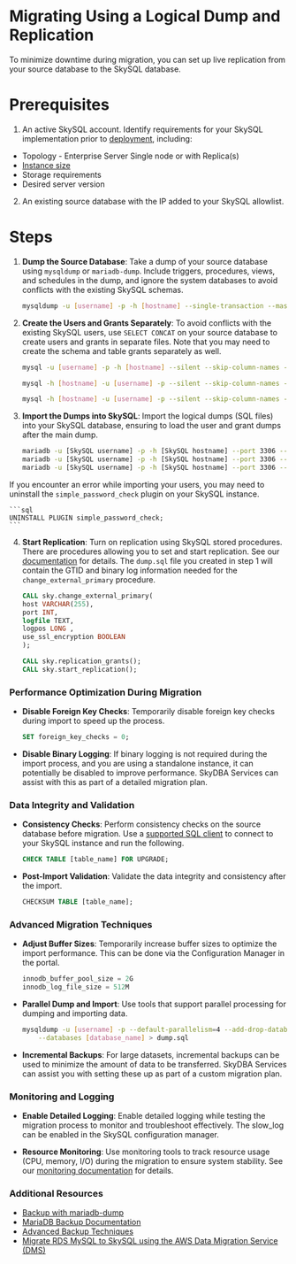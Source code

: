 # Migrating Using a Logical Dump and Replication

To minimize downtime during migration, you can set up live replication from your source database to the SkySQL database.

# Prerequisites

1. An active SkySQL account. Identify requirements for your SkySQL implementation prior to [deployment](<../Portal features/Launch page.md>), including:
- Topology - Enterprise Server Single node or with Replica(s)
- [Instance size](<../Reference Guide/Instance Size Choices.md>)
- Storage requirements
- Desired server version
2. An existing source database with the IP added to your SkySQL allowlist.

# Steps

1. **Dump the Source Database**: Take a dump of your source database using `mysqldump` or `mariadb-dump`. Include triggers, procedures, views, and schedules in the dump, and ignore the system databases to avoid conflicts with the existing SkySQL schemas.

    ```bash
    mysqldump -u [username] -p -h [hostname] --single-transaction --master-data=2 --routines --triggers --all-databases --ignore-database=mysql --ignore-database=information_schema --ignore-database=performance_schema --ignore-database=sys > dump.sql
    ```

2. **Create the Users and Grants Separately**: To avoid conflicts with the existing SkySQL users, use `SELECT CONCAT` on your source database to create users and grants in separate files. Note that you may need to create the schema and table grants separately as well.

    ```bash
    mysql -u [username] -p -h [hostname] --silent --skip-column-names -e "SELECT CONCAT('CREATE USER \'', user, '\'@\'', host, '\' IDENTIFIED BY PASSWORD \'', authentication_string, '\';') FROM mysql.user;" > users.sql

    mysql -h [hostname] -u [username] -p --silent --skip-column-names -e "SELECT CONCAT('GRANT ', privilege_type, ' ON ', table_schema, '.* TO \'', grantee, '\';') FROM information_schema.schema_privileges;" > grants.sql

    mysql -h [hostname] -u [username] -p --silent --skip-column-names -e "SELECT CONCAT('GRANT ', privilege_type, ' ON ', table_schema, '.', table_name, ' TO \'', grantee, '\';') FROM information_schema.table_privileges;" >> grants.sql
    ```

3. **Import the Dumps into SkySQL**: Import the logical dumps (SQL files) into your SkySQL database, ensuring to load the user and grant dumps after the main dump.

    ```bash
    mariadb -u [SkySQL username] -p -h [SkySQL hostname] --port 3306 --ssl-verify-server-cert < dump.sql
    mariadb -u [SkySQL username] -p -h [SkySQL hostname] --port 3306 --ssl-verify-server-cert < users.sql
    mariadb -u [SkySQL username] -p -h [SkySQL hostname] --port 3306 --ssl-verify-server-cert < grants.sql
    ```

If you encounter an error while importing your users, you may need to uninstall the `simple_password_check` plugin on your SkySQL instance.

    ```sql
    UNINSTALL PLUGIN simple_password_check;
    ```

4. **Start Replication**: Turn on replication using SkySQL stored procedures. There are procedures allowing you to set and start replication. See our [documentation](<../Reference Guide/Sky Stored Procedures.md>) for details. The `dump.sql` file you created in step 1 will contain the GTID and binary log information needed for the `change_external_primary` procedure.

    ```sql
    CALL sky.change_external_primary(
   host VARCHAR(255),
   port INT,
   logfile TEXT,
   logpos LONG ,
   use_ssl_encryption BOOLEAN
    );
    
    CALL sky.replication_grants();
    CALL sky.start_replication();
    ```

### Performance Optimization During Migration

- **Disable Foreign Key Checks**: Temporarily disable foreign key checks during import to speed up the process.

    ```sql
    SET foreign_key_checks = 0;
    ```

- **Disable Binary Logging**: If binary logging is not required during the import process, and you are using a standalone instance, it can potentially be disabled to improve performance. SkyDBA Services can assist with this as part of a detailed migration plan.

### Data Integrity and Validation

- **Consistency Checks**: Perform consistency checks on the source database before migration. Use a [supported SQL client](<../../Connecting to Sky DBs/>) to connect to your SkySQL instance and run the following.

    ```sql
    CHECK TABLE [table_name] FOR UPGRADE;
    ```

- **Post-Import Validation**: Validate the data integrity and consistency after the import.

    ```sql
    CHECKSUM TABLE [table_name];
    ```

### Advanced Migration Techniques

- **Adjust Buffer Sizes**: Temporarily increase buffer sizes to optimize the import performance. This can be done via the Configuration Manager in the portal.

    ```sql
    innodb_buffer_pool_size = 2G
    innodb_log_file_size = 512M
    ```

- **Parallel Dump and Import**: Use tools that support parallel processing for dumping and importing data.

    ```bash
    mysqldump -u [username] -p --default-parallelism=4 --add-drop-database \
        --databases [database_name] > dump.sql
    ```

- **Incremental Backups**: For large datasets, incremental backups can be used to minimize the amount of data to be transferred. SkyDBA Services can assist you with setting these up as part of a custom migration plan.

### Monitoring and Logging

- **Enable Detailed Logging**: Enable detailed logging while testing the migration process to monitor and troubleshoot effectively. The slow_log can be enabled in the SkySQL configuration manager.

- **Resource Monitoring**: Use monitoring tools to track resource usage (CPU, memory, I/O) during the migration to ensure system stability. See our [monitoring documentation](<../Portal features/Service Monitoring Panels.md>) for details.

### Additional Resources

- [Backup with mariadb-dump](https://mariadb.com/kb/en/mariadb-dump/)
- [MariaDB Backup Documentation](https://mariadb.com/kb/en/mariadb-backup-overview/)
- [Advanced Backup Techniques](https://mariadb.com/kb/en/backup-and-restore-overview/)
- [Migrate RDS MySQL to SkySQL using the AWS Data Migration Service (DMS)](<./migrate-rds-mysql-to-skysql-using-amazon-data-migration-service_whitepaper_1109.pdf>)

